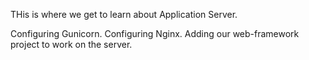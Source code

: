 THis is where we get to learn about Application Server.

Configuring Gunicorn.
Configuring Nginx.
Adding our web-framework project to work on the server.
